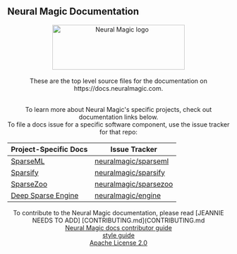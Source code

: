 
<h2>Neural Magic Documentation</h2>

<div align="center">
  <img src="https://neuralmagic.com/wp-content/themes/neural-magic/assets/img/logo-header2.svg" width="300" height="102" ALT="Neural Magic logo"><br><br>
</div>

<div align="center">
These are the top level source files for the documentation on
https://docs.neuralmagic.com.<br><br>

To learn more about Neural Magic's specific projects, check out documentation links below.<br> 
To file a docs issue for a specific software component, use the issue tracker for that repo:


| Project-Specific Docs        | Issue Tracker |
| ----------- | ----------- |
| [SparseML](https://docs.neuralmagic.com/sparseml)       | [neuralmagic/sparseml](https://github.com/neuralmagic/sparseml/issues/new)        |
| [Sparsify](https://docs.neuralmagic.com/sparsify)  | [neuralmagic/sparsify](https://github.com/neuralmagic/sparsify/issues/new)      |
| [SparseZoo](https://docs.neuralmagic.com/sparsify)  | [neuralmagic/sparsezoo](https://github.com/neuralmagic/sparsezoo/issues/new)      |
| [Deep Sparse Engine](https://docs.neuralmagic.com/sparsify)  | [neuralmagic/engine](https://github.com/neuralmagic/engine/issues/new)      |

To contribute to the Neural Magic documentation, please read
[JEANNIE NEEDS TO ADD]
[CONTRIBUTING.md](CONTRIBUTING.md<br> 
[Neural Magic docs contributor guide](https://www.neuralmagic.com/community/contribute/docs)<br>[style guide](https://www.neuralmagic.com/community/contribute/docs_style)<br>
[Apache License 2.0](LICENSE)

